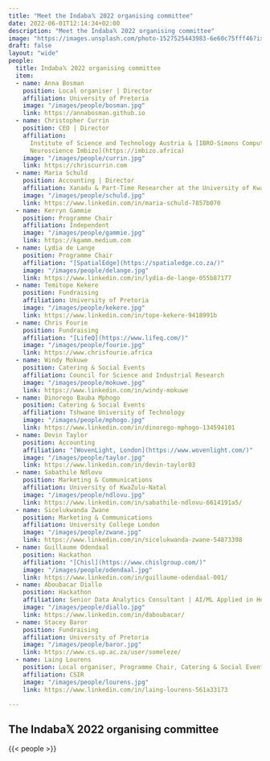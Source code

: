```yaml
---
title: "Meet the Indaba𝕏 2022 organising committee"
date: 2022-06-01T12:14:34+02:00
description: "Meet the Indaba𝕏 2022 organising committee"
image: "https://images.unsplash.com/photo-1527525443983-6e60c75fff46?ixlib=rb-1.2.1&ixid=MnwxMjA3fDB8MHxwaG90by1wYWdlfHx8fGVufDB8fHx8&auto=format&fit=crop&w=770&q=95"
draft: false
layout: "wide"
people: 
  title: Indaba𝕏 2022 organising committee
  item:
  - name: Anna Bosman
    position: Local organiser | Director
    affiliation: University of Pretoria
    image: "/images/people/bosman.jpg"
    link: https://annabosman.github.io
  - name: Christopher Currin
    position: CEO | Director
    affiliation:
      Institute of Science and Technology Austria & [IBRO-Simons Computational
      Neuroscience Imbizo](https://imbizo.africa)
    image: "/images/people/currin.jpg"
    link: https://chriscurrin.com
  - name: Maria Schuld
    position: Accounting | Director
    affiliation: Xanadu & Part-Time Researcher at the University of KwaZulu-Natal
    image: "/images/people/schuld.jpg"
    link: https://www.linkedin.com/in/maria-schuld-7857b070
  - name: Kerryn Gammie
    position: Programme Chair
    affiliation: Independent
    image: "/images/people/gammie.jpg"
    link: https://kgamm.medium.com
  - name: Lydia de Lange
    position: Programme Chair
    affiliation: "[SpatialEdge](https://spatialedge.co.za/)"
    image: "/images/people/delange.jpg"
    link: https://www.linkedin.com/in/lydia-de-lange-055b87177
  - name: Temitope Kekere
    position: Fundraising
    affiliation: University of Pretoria
    image: "/images/people/kekere.jpg"
    link: https://www.linkedin.com/in/tope-kekere-9418991b
  - name: Chris Fourie
    position: Fundraising
    affiliation: "[LifeQ](https://www.lifeq.com/)"
    image: "/images/people/fourie.jpg"
    link: https://www.chrisfourie.africa
  - name: Windy Mokuwe
    position: Catering & Social Events
    affiliation: Council for Science and Industrial Research
    image: "/images/people/mokuwe.jpg"
    link: https://www.linkedin.com/in/windy-mokuwe
  - name: Dinorego Bauba Mphogo
    position: Catering & Social Events
    affiliation: Tshwane University of Technology
    image: "/images/people/mphogo.jpg"
    link: https://www.linkedin.com/in/dinorego-mphogo-134594101
  - name: Devin Taylor
    position: Accounting
    affiliation: "[WovenLight, London](https://www.wovenlight.com/)"
    image: "/images/people/taylor.jpg"
    link: https://www.linkedin.com/in/devin-taylor03
  - name: Sabathile Ndlovu
    position: Marketing & Communications
    affiliation: University of KwaZulu-Natal
    image: "/images/people/ndlovu.jpg"
    link: https://www.linkedin.com/in/sabathile-ndlovu-6614191a5/
  - name: Sicelukwanda Zwane
    position: Marketing & Communications
    affiliation: University College London
    image: "/images/people/zwane.jpg"
    link: https://www.linkedin.com/in/sicelukwanda-zwane-54873398
  - name: Guillaume Odendaal
    position: Hackathon
    affiliation: "[Chisl](https://www.chislgroup.com/)"
    image: "/images/people/odendaal.jpg"
    link: https://www.linkedin.com/in/guillaume-odendaal-001/
  - name: Aboubacar Diallo
    position: Hackathon
    affiliation: Senior Data Analytics Consultant | AI/ML Applied in Healthcare (Independent)
    image: "/images/people/diallo.jpg"
    link: https://www.linkedin.com/in/daboubacar/
  - name: Stacey Baror
    position: Fundraising
    affiliation: University of Pretoria
    image: "/images/people/baror.jpg"
    link: https://www.cs.up.ac.za/user/someleze/
  - name: Laing Lourens
    position: Local organiser, Programme Chair, Catering & Social Events
    affiliation: CSIR
    image: "/images/people/lourens.jpg"
    link: https://www.linkedin.com/in/laing-lourens-561a33173

---
```


<!--more-->

## The Indaba𝕏 2022 organising committee

<!-- add committee details in the 'people' front matter-->
{{< people >}}
